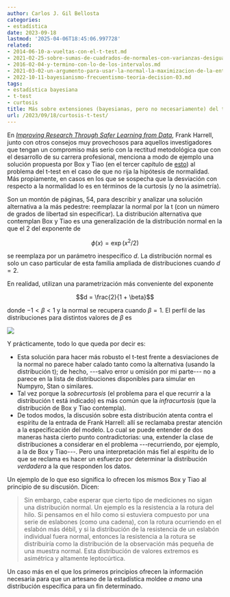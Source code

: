 ```yaml
---
author: Carlos J. Gil Bellosta
categories:
- estadística
date: 2023-09-18
lastmod: '2025-04-06T18:45:06.997728'
related:
- 2014-06-10-a-vueltas-con-el-t-test.md
- 2021-02-25-sobre-sumas-de-cuadrados-de-normales-con-varianzas-desiguales.md
- 2016-02-04-y-termino-con-lo-de-los-intervalos.md
- 2021-03-02-un-argumento-para-usar-la-normal-la-maximizacion-de-la-entropia.md
- 2022-10-11-bayesianismo-frecuentismo-teoria-decision-03.md
tags:
- estadística bayesiana
- t-test
- curtosis
title: Más sobre extensiones (bayesianas, pero no necesariamente) del t-test
url: /2023/09/18/curtosis-t-test/
---
```


En
[_Improving Research Through Safer Learning from Data_](https://www.fharrell.com/post/improve-research/),
Frank Harrell, junto con otros consejos muy provechosos para aquellos investigadores que tengan un compromiso más serio con la rectitud metodológica que con el desarrollo de su carrera profesional, menciona a modo de ejemplo una solución propuesta por Box y Tiao
(en el tercer capítulo de [esto](https://onlinelibrary.wiley.com/doi/book/10.1002/9781118033197))
al problema del t-test en el caso de que no rija la hipótesis de normalidad. Más propiamente, en casos en los que se sospecha que la desviación con respecto a la normalidad lo es en términos de la curtosis (y no la asimetría).

Son un montón de páginas, 54, para describir y analizar una solución alternativa a la más pedestre: reemplazar la normal por la t (con un número de grados de libertad sin especificar). La distribución alternativa que contemplan Box y Tiao es una generalización de la distribución normal en la que el 2 del exponente de

$$\phi(x) = \exp(x^2 / 2)$$

se reemplaza por un parámetro inespecífico $d$. La distribución normal es solo un caso particular de esta familia ampliada de distribuciones cuando $d = 2$.

En realidad, utilizan una parametrización más conveniente del exponente

$$d = \frac{2}{1 + \beta}$$

donde $-1 < \beta < 1$ y la normal se recupera cuando $\beta = 1$. El perfil de las distribuciones para distintos valores de $\beta$ es

![](/wp-uploads/2023/curtosis_box_tiao.png#center)

Y prácticamente, todo lo que queda por decir es:

- Esta solución para hacer más robusto el t-test frente a desviaciones de la normal no parece haber calado tanto como la alternativa (usando la distribución t); de hecho, ---salvo error u omisión por mi parte--- no a parece en la lista de distribuciones disponibles para simular en Numpyro, Stan o similares.
- Tal vez porque la _sobrecurtosis_ (el problema para el que recurrir a la distribución t está indicado) es más común que la _infracurtosis_ (que la distribución de Box y Tiao contempla).
- De todos modos, la discusión sobre esta distribución atenta contra el espíritu de la entrada de Frank Harrell: allí se reclamaba prestar atención a la especificación del modelo. Lo cual se puede entender de dos maneras hasta cierto punto contradictorias: una, extender la clase de distribuciones a considerar en el problema ---recurriendo, por ejemplo, a la de Box y Tiao---. Pero una interpretación más fiel al espíritu de lo que se reclama es hacer un esfuerzo por determinar la distribución _verdadera_ a la que responden los datos.

Un ejemplo de lo que eso significa lo ofrecen los mismos Box y Tiao al principio de su discusión. Dicen:

> Sin embargo, cabe esperar que cierto tipo de mediciones no sigan una distribución normal. Un ejemplo es la resistencia a la rotura del hilo. Si pensamos en el hilo como si estuviera compuesto por una serie de eslabones (como una cadena), con la rotura ocurriendo en el eslabón más débil, y si la distribución de la resistencia de un eslabón individual fuera normal, entonces la resistencia a la rotura se distribuiría como la distribución de la observación más pequeña de una muestra normal. Esta distribución de valores extremos es asimétrica y altamente leptocúrtica.

Un caso más en el que los primeros principios ofrecen la información necesaria para que un artesano de la estadística moldee _a mano_ una distribución específica para un fin determinado.